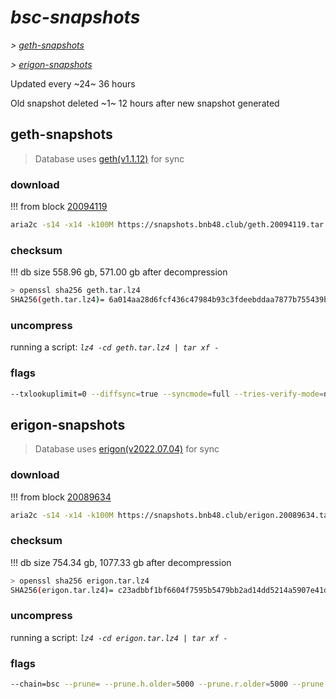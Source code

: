 # *bsc-snapshots*


*\> [geth-snapshots](#geth-snapshots)*

*\> [erigon-snapshots](#erigon-snapshots)*

Updated every ~24~ 36 hours

Old snapshot deleted ~1~ 12 hours after new snapshot generated

## geth-snapshots


> Database uses [geth(v1.1.12)](https://github.com/bnb-chain/bsc/releases/tag/v1.1.12) for sync


### download

<!-- begin_geth -->

!!! from block [20094119](https://bscscan.com/block/20094119)
```bash
aria2c -s14 -x14 -k100M https://snapshots.bnb48.club/geth.20094119.tar.lz4 -o geth.tar.lz4
```


### checksum


!!! db size 558.96 gb, 571.00 gb after decompression
```bash
> openssl sha256 geth.tar.lz4
SHA256(geth.tar.lz4)= 6a014aa28d6fcf436c47984b93c3fdeebddaa7877b755439ba579603f74a32b7
```

<!-- end_geth -->

### uncompress


running a script: _`lz4 -cd geth.tar.lz4 | tar xf -`_


### flags


```bash
--txlookuplimit=0 --diffsync=true --syncmode=full --tries-verify-mode=none --pruneancient=true --diffblock=5000
```


## erigon-snapshots


> Database uses [erigon(v2022.07.04)](https://github.com/ledgerwatch/erigon/releases/tag/v2022.07.04) for sync


### download

<!-- begin_erigon -->

!!! from block [20089634](https://bscscan.com/block/20089634)
```bash
aria2c -s14 -x14 -k100M https://snapshots.bnb48.club/erigon.20089634.tar.lz4 -o erigon.tar.lz4
```


### checksum


!!! db size 754.34 gb, 1077.33 gb after decompression
```bash
> openssl sha256 erigon.tar.lz4
SHA256(erigon.tar.lz4)= c23adbbf1bf6604f7595b5479bb2ad14dd5214a5907e41d8684d2758a73de7c5
```

<!-- end_erigon -->

### uncompress


running a script: _`lz4 -cd erigon.tar.lz4 | tar xf -`_


### flags


```bash
--chain=bsc --prune= --prune.h.older=5000 --prune.r.older=5000 --prune.t.older=5000 --prune.c.older=5000 --db.pagesize=16k
```
